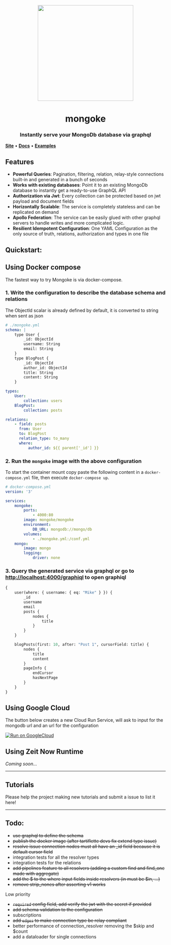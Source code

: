 <p align="center">
  <img width="300" src="https://github.com/remorses/mongoke/blob/master/.github/logo.jpg?raw=true">
</p>
<h1 align="center">mongoke</h1>
<h3 align="center">Instantly serve your MongoDb database via graphql</h3>

[**Site**](https://mongoke.now.sh) • [**Docs**](https://mongoke.now.sh/docs/) • [**Examples**](https://github.com/remorses/mongoke-examples)

## Features

-   **Powerful Queries**: Pagination, filtering, relation, relay-style connections built-in and generated in a bunch of seconds
-   **Works with existing databases**: Point it to an existing MongoDb database to instantly get a ready-to-use GraphQL API
-   **Authorization via Jwt**: Every collection can be protected based on jwt payload and document fields
-   **Horizontally Scalable**: The service is completely stateless and can be replicated on demand
-   **Apollo Federation**: The service can be easily glued with other graphql servers to handle writes and more complicated logic.
-   **Resilient Idempotent Configuration**: One YAML Configuration as the only source of truth, relations, authorization and types in one file

## Quickstart:

## Using Docker compose

The fastest way to try Mongoke is via docker-compose.

### 1. Write the configuration to describe the database schema and relations

The ObjectId scalar is already defined by default, it is converted to string when sent as json

```yml
# ./mongoke.yml
schema: |
    type User {
        _id: ObjectId
        username: String
        email: String
    }
    type BlogPost {
        _id: ObjectId
        author_id: ObjectId
        title: String
        content: String
    }

types:
    User:
        collection: users
    BlogPost:
        collection: posts

relations:
    - field: posts
      from: User
      to: BlogPost
      relation_type: to_many
      where:
          author_id: ${{ parent['_id'] }}
```

### 2. Run the `mongoke` image with the above configuration

To start the container mount copy paste the following content in a `docker-compose.yml` file, then execute `docker-compose up`.

```yml
# docker-compose.yml
version: '3'

services:
    mongoke:
        ports:
            - 4000:80
        image: mongoke/mongoke
        environment:
            DB_URL: mongodb://mongo/db
        volumes:
            - ./mongoke.yml:/conf.yml
    mongo:
        image: mongo
        logging:
            driver: none
```

### 3. Query the generated service via graphql or go to [http://localhost:4000/graphiql](http://localhost:4000/graphiql) to open graphiql

```graphql
{
    user(where: { username: { eq: "Mike" } }) {
        _id
        username
        email
        posts {
            nodes {
                title
            }
        }
    }

    blogPosts(first: 10, after: "Post 1", cursorField: title) {
        nodes {
            title
            content
        }
        pageInfo {
            endCursor
            hasNextPage
        }
    }
}
```

## Using Google Cloud

The button below creates a new Cloud Run Service, will ask to input for the mongodb url and an url for the configuration

[![Run on GoogleCloud](https://deploy.cloud.run/button.svg)](https://deploy.cloud.run/?git_repo=https://github.com/remorses/mongoke.git)

## Using Zeit Now Runtime

_Coming soon..._

---

## Tutorials

Please help the project making new tutorials and submit a issue to list it here!

---

## Todo:

-   ~~use graphql to define the schema~~
-   ~~publish the docker image (after tartiflette devs fix extend type issue)~~
-   ~~resolve issue connection nodes must all have an \_id field because it is default cursor field~~
-   integration tests for all the resolver types
-   integration tests for the relations
-   ~~add pipelines feature to all resolvers (adding a custom find and find_one made with aggregate)~~
-   ~~add the $ to the where input fields inside resolvers (in must be $in, ...)~~
-   ~~remove strip_nones after asserting v1 works~~

Low priority

-   ~~`required` config field, add verify the jwt with the secret if provided~~
-   ~~add schema validation to the configuration~~
-   subscriptions
-   ~~add `edges` to make connection type be relay compliant~~
-   better performance of connection_resolver removing the $skip and $count
-   add a dataloader for single connections
